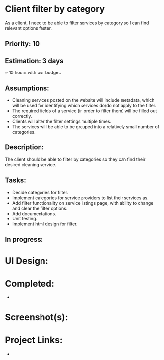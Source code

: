# Client filter by category
As a client, I need to be able to filter services by category so I can find relevant options faster.

## Priority: 10

## Estimation: 3 days
~ 15 hours with our budget.

## Assumptions:
- Cleaning services posted on the website will include metadata, which will be used for identifying which services do/do not apply to the filter.
- The required fields of a service (in order to filter them) will be filled out correctly.
- Clients will alter the filter settings multiple times.
- The services will be able to be grouped into a relatively small number of categories.

## Description:
The client should be able to filter by categories so they can find their desired cleaning service.

## Tasks:
- Decide categories for filter.
- Implement categories for service providers to list their services as.
- Add filter functionality on service listings page, with ability to change and clear the filter options.
- Add documentations.
- Unit testing.
- Implement html design for filter.

## In progress:


# UI Design:
## 

# Completed:
- 

# Screenshot(s):
## 

# Project Links:
- 
